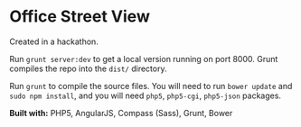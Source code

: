 Office Street View
==================
Created in a hackathon.

Run `grunt server:dev` to get a local version running on port 8000.
Grunt compiles the repo into the `dist/` directory.

Run `grunt` to compile the source files.  You will need to run `bower update`
and `sudo npm install`, and you will need `php5`, `php5-cgi`, `php5-json`
packages.

**Built with:** PHP5, AngularJS, Compass (Sass), Grunt, Bower
